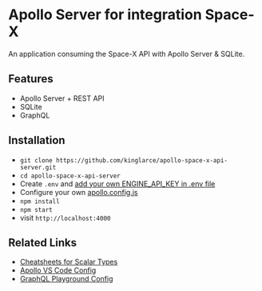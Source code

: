 # Apollo Server for integration Space-X

An application consuming the Space-X API with Apollo Server & SQLite.

## Features

* Apollo Server + REST API
* SQLite
* GraphQL

## Installation

* `git clone https://github.com/kinglarce/apollo-space-x-api-server.git`
* `cd apollo-space-x-api-server`
* Create `.env` and [add your own ENGINE_API_KEY in .env file](https://engine.apollographql.com/)
* Configure your own [apollo.config.js](https://marketplace.visualstudio.com/items?itemName=apollographql.vscode-apollo) 
* `npm install`
* `npm start`
* visit `http://localhost:4000`

## Related Links
* [Cheatsheets for Scalar Types](https://devhints.io/graphql#schema)
* [Apollo VS Code Config](https://www.apollographql.com/docs/references/apollo-config/)
* [GraphQL Playground Config](https://www.apollographql.com/docs/apollo-server/features/graphql-playground/)
